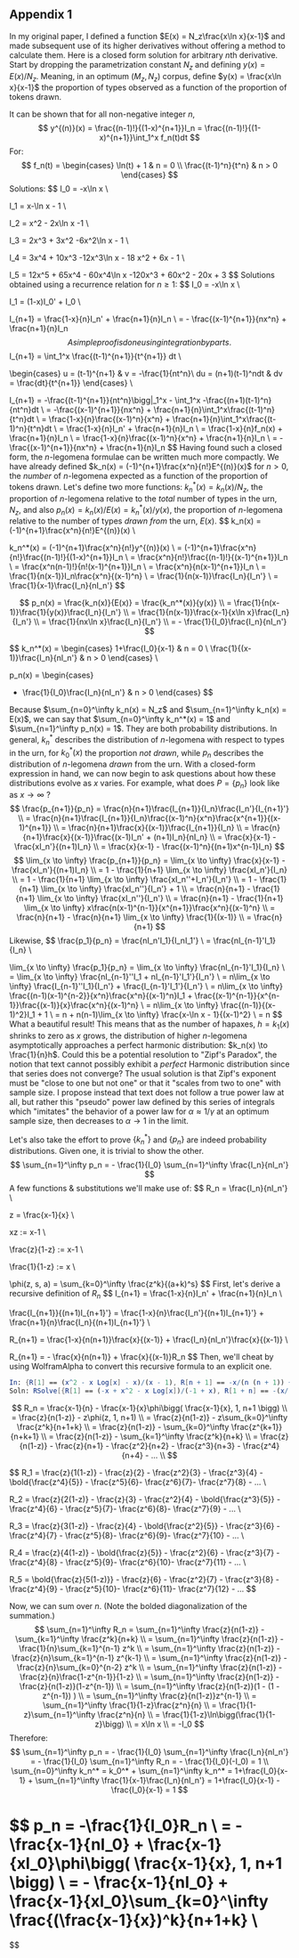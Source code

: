 ## Appendix 1

In my original paper, I defined a function $E(x) = N_z\frac{x\ln x}{x-1}$ and made subsequent use of its higher derivatives without offering a method to calculate them. Here is a closed form solution for arbitrary $n$th derivative. Start by dropping the parametrization constant $N_z$ and defining $y(x) = E(x)/N_z$. Meaning, in an optimum $(M_z, N_z)$ corpus, define $y(x) = \frac{x\ln x}{x-1}$ the proportion of types observed as a function of the proportion of tokens drawn.

It can be shown that for all non-negative integer $n$,
$$
y^{(n)}(x)
= \frac{(n-1)!}{(1-x)^{n+1}}I_n
= \frac{(n-1)!}{(1-x)^{n+1}}\int_1^x f_n(t)dt
$$
For:
$$
f_n(t)
= \begin{cases}
\ln(t) + 1 & n = 0 \\
\frac{(t-1)^n}{t^n} & n > 0
\end{cases}
$$
Solutions:
$$
I_0 = -x\ln x \\

I_1 = x-\ln x - 1 \\

I_2 = x^2 - 2x\ln x -1 \\

I_3 = 2x^3 + 3x^2 -6x^2\ln x - 1 \\

I_4 = 3x^4 + 10x^3 -12x^3\ln x - 18 x^2 + 6x - 1 \\

I_5 = 12x^5 + 65x^4 - 60x^4\ln x -120x^3 + 60x^2 - 20x + 3
$$
Solutions obtained using a recurrence relation for $n \ge 1$:
$$
I_0 = -x\ln x \\

I_1 = (1-x)I_0' + I_0 \\

I_{n+1} = \frac{1-x}{n}I_n' + \frac{n+1}{n}I_n \\
= - \frac{(x-1)^{n+1}}{nx^n} + \frac{n+1}{n}I_n
$$
A simple proof is done using integration by parts.
$$
I_{n+1}
= \int_1^x \frac{(t-1)^{n+1}}{t^{n+1}} dt \\

\begin{cases}
u = (t-1)^{n+1} & v = -\frac{1}{nt^n}\\
du = (n+1)(t-1)^ndt & dv = \frac{dt}{t^{n+1}}
\end{cases} \\

I_{n+1}
= -\frac{(t-1)^{n+1}}{nt^n}\bigg|_1^x - \int_1^x -\frac{(n+1)(t-1)^n}{nt^n}dt \\
= -\frac{(x-1)^{n+1}}{nx^n} + \frac{n+1}{n}\int_1^x\frac{(t-1)^n}{t^n}dt \\
= \frac{1-x}{n}\frac{(x-1)^n}{x^n} + \frac{n+1}{n}\int_1^x\frac{(t-1)^n}{t^n}dt \\
= \frac{1-x}{n}I_n' + \frac{n+1}{n}I_n \\
= \frac{1-x}{n}f_n(x) + \frac{n+1}{n}I_n \\
= \frac{1-x}{n}\frac{(x-1)^n}{x^n} + \frac{n+1}{n}I_n \\
= -\frac{(x-1)^{n+1}}{nx^n} + \frac{n+1}{n}I_n
$$
Having found such a closed form, the $n$-legomena formulae can be written much more compactly. We have already defined $k_n(x) = (-1)^{n+1}\frac{x^n}{n!}E^{(n)}(x)$ for $n > 0$, the _number_ of $n$-legomena expected as a function of the proportion of tokens drawn. Let's define two more functions: $k_n^*(x) = k_n(x)/N_z$, the proportion of $n$-legomena relative to the _total_ number of types in the urn, $N_z$, and also $p_n(x) = k_n(x)/E(x) = k_n^*(x)/y(x)$, the proportion of $n$-legomena relative to the number of types _drawn from_ the urn, $E(x)$.
$$
k_n(x)
= (-1)^{n+1}\frac{x^n}{n!}E^{(n)}(x) \\

k_n^*(x) = (-1)^{n+1}\frac{x^n}{n!}y^{(n)}(x) \\
= (-1)^{n+1}\frac{x^n}{n!}\frac{(n-1)!}{(1-x)^{n+1}}I_n \\
= \frac{x^n}{n!}\frac{(n-1)!}{(x-1)^{n+1}}I_n \\
= \frac{x^n(n-1)!}{n!(x-1)^{n+1}}I_n \\
= \frac{x^n}{n(x-1)^{n+1}}I_n \\
= \frac{1}{n(x-1)}I_n\frac{x^n}{(x-1)^n} \\
= \frac{1}{n(x-1)}\frac{I_n}{I_n'} \\
= \frac{1}{x-1}\frac{I_n}{nI_n'}
$$

$$
p_n(x)
= \frac{k_n(x)}{E(x)} 
= \frac{k_n^*(x)}{y(x)} \\
= \frac{1}{n(x-1)}\frac{1}{y(x)}\frac{I_n}{I_n'} \\
= \frac{1}{n(x-1)}\frac{x-1}{x\ln x}\frac{I_n}{I_n'} \\
= \frac{1}{nx\ln x}\frac{I_n}{I_n'} \\
= - \frac{1}{I_0}\frac{I_n}{nI_n'}
$$

$$
k_n^*(x)
= \begin{cases}
1+\frac{I_0}{x-1} & n = 0 \\
\frac{1}{(x-1)}\frac{I_n}{nI_n'} & n > 0
\end{cases} \\

p_n(x)
= \begin{cases}
- \frac{1}{I_0}\frac{I_n}{nI_n'} & n > 0
\end{cases}
$$



Because $\sum_{n=0}^\infty k_n(x) = N_z$ and $\sum_{n=1}^\infty k_n(x) = E(x)$, we can say that  $\sum_{n=0}^\infty k_n^*(x) = 1$ and $\sum_{n=1}^\infty p_n(x) = 1$. They are both probability distributions. In general, $k_n^*$ describes the distribution of $n$-legomena with respect to types in the urn, for $k_0^*(x)$ the proportion _not drawn_, while $p_n$ describes the distribution of $n$-legomena _drawn_ from the urn. With a closed-form expression in hand, we can now begin to ask questions about how these distributions evolve as $x$ varies. For example, what does $P = \{p_n\}$ look like as $x \to \infty$ ?
$$
\frac{p_{n+1}}{p_n}
= \frac{n}{n+1}\frac{I_{n+1}}{I_n}\frac{I_n'}{I_{n+1}'} \\
= \frac{n}{n+1}\frac{I_{n+1}}{I_n}\frac{(x-1)^n}{x^n}\frac{x^{n+1}}{(x-1)^{n+1}} \\
= \frac{n}{n+1}\frac{x}{(x-1)}\frac{I_{n+1}}{I_n} \\
= \frac{n}{n+1}\frac{x}{(x-1)}\frac{(x-1)I_n' + (n+1)I_n}{nI_n} \\
= \frac{x}{x-1} - \frac{xI_n'}{(n+1)I_n} \\
= \frac{x}{x-1} - \frac{(x-1)^n}{(n+1)x^{n-1}I_n}
$$
$$
\lim_{x \to \infty} \frac{p_{n+1}}{p_n} 
= \lim_{x \to \infty} \frac{x}{x-1} - \frac{xI_n'}{(n+1)I_n} \\
= 1 - \frac{1}{n+1} \lim_{x \to \infty} \frac{xI_n'}{I_n} \\
= 1 - \frac{1}{n+1} \lim_{x \to \infty} \frac{xI_n''+I_n'}{I_n'} \\
= 1 - \frac{1}{n+1} \lim_{x \to \infty} \frac{xI_n''}{I_n'} + 1 \\
= \frac{n}{n+1} - \frac{1}{n+1} \lim_{x \to \infty} \frac{xI_n''}{I_n'} \\
= \frac{n}{n+1} - \frac{1}{n+1} \lim_{x \to \infty} x\frac{n(x-1)^{n-1}}{x^{n+1}}\frac{x^n}{(x-1)^n} \\
= \frac{n}{n+1} - \frac{n}{n+1} \lim_{x \to \infty} \frac{1}{(x-1)} \\
= \frac{n}{n+1}
$$
Likewise,
$$
\frac{p_1}{p_n}
= \frac{nI_n'I_1}{I_nI_1'} \\
= \frac{nI_{n-1}'I_1}{I_n} \\

\lim_{x \to \infty} \frac{p_1}{p_n}
= \lim_{x \to \infty} \frac{nI_{n-1}'I_1}{I_n} \\
= \lim_{x \to \infty} \frac{nI_{n-1}''I_1 + nI_{n-1}'I_1'}{I_n'} \\
= n\lim_{x \to \infty} \frac{I_{n-1}''I_1}{I_n'} + \frac{I_{n-1}'I_1'}{I_n'} \\
= n\lim_{x \to \infty} \frac{(n-1)(x-1)^{n-2}}{x^n}\frac{x^n}{(x-1)^n}I_1 + \frac{(x-1)^{n-1}}{x^{n-1}}\frac{(x-1)}{x}\frac{x^n}{(x-1)^n} \\
= n\lim_{x \to \infty} \frac{(n-1)}{(x-1)^2}I_1 + 1 \\
= n + n(n-1)\lim_{x \to \infty} \frac{x-\ln x - 1}{(x-1)^2} \\
= n
$$
What a beautiful result! This means that as the number of hapaxes, $h=k_1(x)$ shrinks to zero as $x$ grows, the distribution of higher $n$-legomena asymptotically approaches a perfect harmonic distribution: $k_n(x) \to \frac{1}{n}h$. Could this be a potential resolution to "Zipf's Paradox", the notion that text cannot possibly exhibit a _perfect_ Harmonic distribution since that series does not converge? The usual solution is that Zipf's exponent must be "close to one but not one" or that it "scales from two to one" with sample size. I propose instead that text does not follow a true power law at all, but rather this "pseudo" power law defined by this series of integrals which "imitates" the behavior of a power law for $\alpha \approx 1/\gamma$ at an optimum sample size, then decreases to $\alpha \to 1$ in the limit.

Let's also take the effort to prove $\{k_n^*\}$ and $\{p_n\}$ are indeed probability distributions. Given one, it is trivial to show the other.
$$
\sum_{n=1}^\infty p_n
= - \frac{1}{I_0} \sum_{n=1}^\infty \frac{I_n}{nI_n'}
$$
A few functions & substitutions we'll make use of:
$$
R_n = \frac{I_n}{nI_n'} \\

z = \frac{x-1}{x} \\

xz := x-1 \\

\frac{z}{1-z} := x-1 \\

\frac{1}{1-z} := x \\

\phi(z, s, a) = \sum_{k=0}^\infty \frac{z^k}{(a+k)^s}
$$
First, let's derive a recursive definition of $R_n$
$$
I_{n+1}
= \frac{1-x}{n}I_n' + \frac{n+1}{n}I_n \\

\frac{I_{n+1}}{(n+1)I_{n+1}'}
= \frac{1-x}{n}\frac{I_n'}{(n+1)I_{n+1}'} + \frac{n+1}{n}\frac{I_n}{(n+1)I_{n+1}'} \\

R_{n+1}
= \frac{1-x}{n(n+1)}\frac{x}{(x-1)} + \frac{I_n}{nI_n'}\frac{x}{(x-1)} \\

R_{n+1}
= - \frac{x}{n(n+1)} + \frac{x}{(x-1)}R_n
$$
Then, we'll cheat by using WolframAlpha to convert this recursive formula to an explicit one.

```mathematica
In: {R[1] == (x^2 - x Log[x] - x)/(x - 1), R[n + 1] == -x/(n (n + 1)) + (x/(x - 1)) R[n]}
Soln: RSolve[{R[1] == (-x + x^2 - x Log[x])/(-1 + x), R[1 + n] == -(x/(n (1 + n))) + (x R[n])/(-1 + x)}, {R[n]}, n]
```

$$
R_n
= \frac{x-1}{n} - \frac{x-1}{x}\phi\bigg( \frac{x-1}{x}, 1, n+1 \bigg) \\
= \frac{z}{n(1-z)} - z\phi(z, 1, n+1) \\
= \frac{z}{n(1-z)} - z\sum_{k=0}^\infty \frac{z^k}{n+1+k} \\
= \frac{z}{n(1-z)} - \sum_{k=0}^\infty \frac{z^{k+1}}{n+k+1} \\
= \frac{z}{n(1-z)} - \sum_{k=1}^\infty \frac{z^k}{n+k} \\
= \frac{z}{n(1-z)} - \frac{z}{n+1} - \frac{z^2}{n+2} - \frac{z^3}{n+3} - \frac{z^4}{n+4} - ... \\
$$

$$
R_1
= \frac{z}{1(1-z)} - \frac{z}{2} - \frac{z^2}{3} - \frac{z^3}{4} - \bold{\frac{z^4}{5}} - \frac{z^5}{6}- \frac{z^6}{7}- \frac{z^7}{8} - ... \\

R_2
= \frac{z}{2(1-z)} - \frac{z}{3} - \frac{z^2}{4} - \bold{\frac{z^3}{5}} - \frac{z^4}{6} - \frac{z^5}{7}- \frac{z^6}{8}- \frac{z^7}{9} - ... \\

R_3
= \frac{z}{3(1-z)} - \frac{z}{4} - \bold{\frac{z^2}{5}} - \frac{z^3}{6} - \frac{z^4}{7} - \frac{z^5}{8}- \frac{z^6}{9}- \frac{z^7}{10} - ... \\

R_4
= \frac{z}{4(1-z)} - \bold{\frac{z}{5}} - \frac{z^2}{6} - \frac{z^3}{7} - \frac{z^4}{8} - \frac{z^5}{9}- \frac{z^6}{10}- \frac{z^7}{11} - ... \\

R_5
= \bold{\frac{z}{5(1-z)}} - \frac{z}{6} - \frac{z^2}{7} - \frac{z^3}{8} - \frac{z^4}{9} - \frac{z^5}{10}- \frac{z^6}{11}- \frac{z^7}{12} - ...
$$



Now, we can sum over $n$. (Note the bolded diagonalization of the summation.)
$$
\sum_{n=1}^\infty R_n
= \sum_{n=1}^\infty \frac{z}{n(1-z)} - \sum_{k=1}^\infty \frac{z^k}{n+k} \\
= \sum_{n=1}^\infty \frac{z}{n(1-z)} - \frac{1}{n}\sum_{k=1}^{n-1} z^k \\
= \sum_{n=1}^\infty \frac{z}{n(1-z)} - \frac{z}{n}\sum_{k=1}^{n-1} z^{k-1} \\
= \sum_{n=1}^\infty \frac{z}{n(1-z)} - \frac{z}{n}\sum_{k=0}^{n-2} z^k \\
= \sum_{n=1}^\infty \frac{z}{n(1-z)} - \frac{z}{n}\frac{1-z^{n-1}}{1-z} \\
= \sum_{n=1}^\infty \frac{z}{n(1-z)} - \frac{z}{n(1-z)}(1-z^{n-1}) \\
= \sum_{n=1}^\infty \frac{z}{n(1-z)}(1 - (1 - z^{n-1}) ) \\
= \sum_{n=1}^\infty \frac{z}{n(1-z)}z^{n-1} \\
= \sum_{n=1}^\infty \frac{1}{1-z}\frac{z^n}{n} \\
= \frac{1}{1-z}\sum_{n=1}^\infty \frac{z^n}{n} \\
= \frac{1}{1-z}\ln\bigg(\frac{1}{1-z}\bigg) \\
= x\ln x \\
= -I_0
$$
Therefore:
$$
\sum_{n=1}^\infty p_n
= - \frac{1}{I_0} \sum_{n=1}^\infty \frac{I_n}{nI_n'}
= - \frac{1}{I_0} \sum_{n=1}^\infty R_n
= - \frac{1}{I_0}(-I_0) = 1 \\
\sum_{n=0}^\infty k_n^*
= k_0^* + \sum_{n=1}^\infty k_n^*
= 1+\frac{I_0}{x-1} + \sum_{n=1}^\infty \frac{1}{x-1}\frac{I_n}{nI_n'}
= 1+\frac{I_0}{x-1} - \frac{I_0}{x-1}
= 1
$$

$$
p_n = -\frac{1}{I_0}R_n \\
= - \frac{x-1}{nI_0} + \frac{x-1}{xI_0}\phi\bigg( \frac{x-1}{x}, 1, n+1 \bigg) \\
= - \frac{x-1}{nI_0} + \frac{x-1}{xI_0}\sum_{k=0}^\infty \frac{(\frac{x-1}{x})^k}{n+1+k} \\
= 
$$

